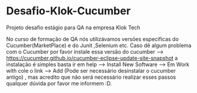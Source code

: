 # Desafio-Klok-Cucumber
 Projeto desafio estágio para QA na empresa Klok Tech 
 
 No curso de formação de QA nós utilizávamos versões específicas do Cucumber(MarketPlace) e do Junit ,Selenium etc. 
 Caso dê algum problema com o Cucumber por favor instale essa versão do cucumber --> https://cucumber.github.io/cucumber-eclipse-update-site-snapshot
 a instalação é simples basta ir em help --> Install New Software --> Em Work with cole o link --> Add (Pode ser necessário desinstalar o cucumber antigo) , mas acredito que não    será necessário realizar esses passos qualquer dúvida por favor me informem :D. 
